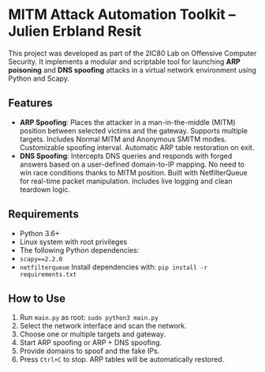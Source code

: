 # MITM Attack Automation Toolkit – Julien Erbland Resit
This project was developed as part of the 2IC80 Lab on Offensive Computer Security. It implements a modular and scriptable tool for launching **ARP poisoning** and **DNS spoofing** attacks in a virtual network environment using Python and Scapy.
## Features 
- **ARP Spoofing**: Places the attacker in a man-in-the-middle (MITM) position between selected victims and the gateway. Supports multiple targets. Includes Normal MITM and Anonymous SMITM modes. Customizable spoofing interval. Automatic ARP table restoration on exit. 
- **DNS Spoofing**: Intercepts DNS queries and responds with forged answers based on a user-defined domain-to-IP mapping. No need to win race conditions thanks to MITM position. Built with NetfilterQueue for real-time packet manipulation. Includes live logging and clean teardown logic.
## Requirements 
- Python 3.6+ 
- Linux system with root privileges 
- The following Python dependencies: 
- `scapy==2.2.0` 
- `netfilterqueue` 
Install dependencies with: ```pip install -r requirements.txt ``` 

## How to Use 
1. Run `main.py` as root: ```sudo python3 main.py ``` 
2. Select the network interface and scan the network. 
3. Choose one or multiple targets and gateway. 
4. Start ARP spoofing or ARP + DNS spoofing. 
5. Provide domains to spoof and the fake IPs. 
6. Press `Ctrl+C` to stop. ARP tables will be automatically restored.